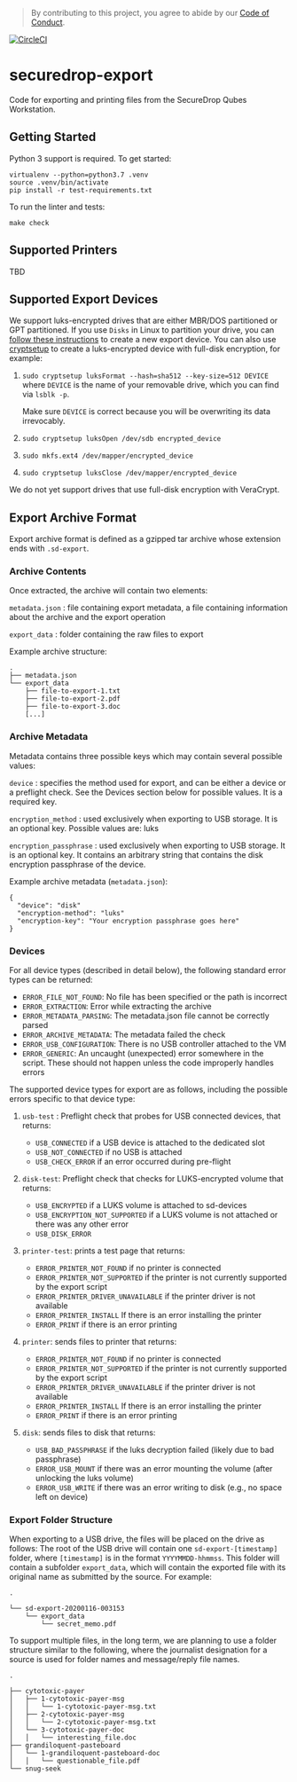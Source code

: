 > By contributing to this project, you agree to abide by our [Code of Conduct](https://github.com/freedomofpress/.github/blob/main/CODE_OF_CONDUCT.md).

[![CircleCI](https://circleci.com/gh/freedomofpress/securedrop-export.svg?style=svg)](https://circleci.com/gh/freedomofpress/securedrop-export)

# securedrop-export

Code for exporting and printing files from the SecureDrop Qubes Workstation.

## Getting Started

Python 3 support is required. To get started:

```
virtualenv --python=python3.7 .venv
source .venv/bin/activate
pip install -r test-requirements.txt
```

To run the linter and tests:

```
make check
```

## Supported Printers

TBD

## Supported Export Devices

We support luks-encrypted drives that are either MBR/DOS partitioned or GPT partitioned. If you use `Disks` in Linux to partition your drive, you can [follow these instructions](https://docs.securedrop.org/en/stable/set_up_transfer_and_export_device.html#create-usb-transfer-device) to create a new export device. You can also use [cryptsetup](https://linux.die.net/man/8/cryptsetup) to create a luks-encrypted device with full-disk encryption, for example:

1. `sudo cryptsetup luksFormat --hash=sha512 --key-size=512 DEVICE` where `DEVICE` is the name of your removable drive, which you can find via `lsblk -p`.

   Make sure `DEVICE` is correct because you will be overwriting its data irrevocably.

2. `sudo cryptsetup luksOpen /dev/sdb encrypted_device`

3. `sudo mkfs.ext4 /dev/mapper/encrypted_device`

4. `sudo cryptsetup luksClose /dev/mapper/encrypted_device`

We do not yet support drives that use full-disk encryption with VeraCrypt.

## Export Archive Format

Export archive format is defined as a gzipped tar archive whose extension ends with `.sd-export`.

### Archive Contents

Once extracted, the archive will contain two elements:

`metadata.json`
: file containing export metadata, a file containing information about the archive and the export operation

`export_data`
: folder containing the raw files to export

Example archive structure:

```
.
├── metadata.json
└── export_data
    ├── file-to-export-1.txt
    ├── file-to-export-2.pdf
    ├── file-to-export-3.doc
    [...]
```

### Archive Metadata

Metadata contains three possible keys which may contain several possible values:

`device`
: specifies the method used for export, and can be either a device or a preflight check. See the Devices section below for possible values. It is a required key.

`encryption_method`
: used exclusively when exporting to USB storage. It is an optional key. Possible values are:
luks

`encryption_passphrase`
: used exclusively when exporting to USB storage. It is an optional key. It contains an arbitrary string that contains the disk encryption passphrase of the device.


Example archive metadata (`metadata.json`):
```
{
  "device": "disk"
  "encryption-method": "luks"
  "encryption-key": "Your encryption passphrase goes here"
}
```

### Devices

For all device types (described in detail below), the following standard error types can be returned:

- `ERROR_FILE_NOT_FOUND`: No file has been specified or the path is incorrect
- `ERROR_EXTRACTION`: Error while extracting the archive
- `ERROR_METADATA_PARSING`: The metadata.json file cannot be correctly parsed
- `ERROR_ARCHIVE_METADATA`: The metadata failed the check
- `ERROR_USB_CONFIGURATION`: There is no USB controller attached to the VM
- `ERROR_GENERIC`: An uncaught (unexpected) error somewhere in the script. These should not happen unless the code improperly handles errors

The supported device types for export are as follows, including the possible errors specific to that device type:

1. `usb-test` : Preflight check that probes for USB connected devices, that returns:
    - `USB_CONNECTED` if a USB device is attached to the dedicated slot
    - `USB_NOT_CONNECTED` if no USB is attached
    - `USB_CHECK_ERROR` if an error occurred during pre-flight

2. `disk-test`: Preflight check that checks for LUKS-encrypted volume that returns:
    - `USB_ENCRYPTED` if a LUKS volume is attached to sd-devices
    - `USB_ENCRYPTION_NOT_SUPPORTED` if a LUKS volume is not attached or there was any other error
    - `USB_DISK_ERROR`

3. `printer-test`: prints a test page that returns:
    - `ERROR_PRINTER_NOT_FOUND` if no printer is connected
    - `ERROR_PRINTER_NOT_SUPPORTED` if the printer is not currently supported by the export script
    - `ERROR_PRINTER_DRIVER_UNAVAILABLE` if the printer driver is not available
    - `ERROR_PRINTER_INSTALL` If there is an error installing the printer
    - `ERROR_PRINT` if there is an error printing

4. `printer`: sends files to printer that returns:
    - `ERROR_PRINTER_NOT_FOUND` if no printer is connected
    - `ERROR_PRINTER_NOT_SUPPORTED` if the printer is not currently supported by the export script
    - `ERROR_PRINTER_DRIVER_UNAVAILABLE` if the printer driver is not available
    - `ERROR_PRINTER_INSTALL` If there is an error installing the printer
    - `ERROR_PRINT` if there is an error printing

5. `disk`: sends files to disk that returns:
    - `USB_BAD_PASSPHRASE` if the luks decryption failed (likely due to bad passphrase)
    - `ERROR_USB_MOUNT` if there was an error mounting the volume (after unlocking the luks volume)
    - `ERROR_USB_WRITE` if there was an error writing to disk (e.g., no space left on device)

### Export Folder Structure

When exporting to a USB drive, the files will be placed on the drive as follows: The root of the USB drive will contain one `sd-export-[timestamp]` folder, where `[timestamp]` is in the format `YYYYMMDD-hhmmss`. This folder will contain a subfolder `export_data`, which will contain the exported file with its original name as submitted by the source. For example:

```
.

└── sd-export-20200116-003153
    └── export_data
        └── secret_memo.pdf
```

To support multiple files, in the long term, we are planning to use a folder structure similar to the following, where the journalist designation for a source is used for folder names and message/reply file names.


```
.

├── cytotoxic-payer
│   ├── 1-cytotoxic-payer-msg
│   │   └── 1-cytotoxic-payer-msg.txt
│   ├── 2-cytotoxic-payer-msg
│   │   └── 2-cytotoxic-payer-msg.txt
│   └── 3-cytotoxic-payer-doc
│   │   └── interesting_file.doc
├── grandiloquent-pasteboard
│   └── 1-grandiloquent-pasteboard-doc
│   │   └── questionable_file.pdf
└── snug-seek
```
